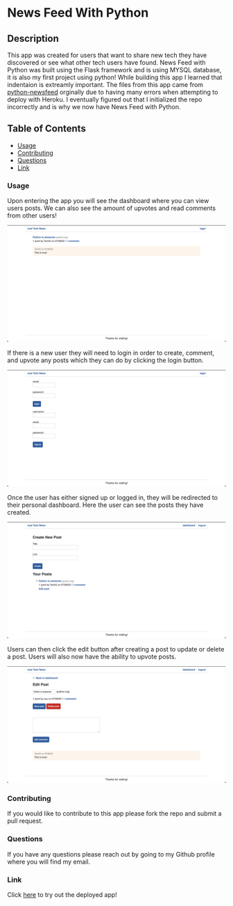 # News Feed With Python

## Description

This app was created for users that want to share new tech they have discovered or see what other tech users have found. News Feed with Python was built using the Flask framework and is using MYSQL database, it is also my first project using python! While building this app I learned that indentaion is extreamly important. The files from this app came from [python-newsfeed](https://github.com/jessemarino/python-newsfeed) orginally due to having many errors when attempting to deploy with Heroku. I eventually figured out that I initialized the repo incorrectly and is why we now have News Feed with Python.

## Table of Contents

- [Usage](#usage)
- [Contributing](#contributing)
- [Questions](#questions)
- [Link](#link)

### Usage

Upon entering the app you will see the dashboard where you can view users posts. We can also see the amount of upvotes and read comments from other users!

![dashboardinit](./images/dashboardinit.png)

If there is a new user they will need to login in order to create, comment, and upvote any posts which they can do by clicking the login button.

![login](./images/login.png)

Once the user has either signed up or logged in, they will be redirected to their personal dashboard. Here the user can see the posts they have created. 

![dashboardper](./images/dashboardper.png)

Users can then click the edit button after creating a post to update or delete a post. Users will also now have the ability to upvote posts.

![editpage](./images/editpage.png)

### Contributing

If you would like to contribute to this app please fork the repo and submit a pull request.

### Questions

If you have any questions please reach out by going to my Github profile where you will find my email.

### Link

Click [here](https://news-feed-with-python.herokuapp.com/) to try out the deployed app!
